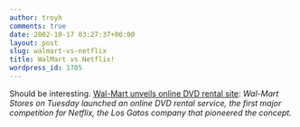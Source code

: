 ```yaml
---
author: troyh
comments: true
date: 2002-10-17 03:27:37+00:00
layout: post
slug: walmart-vs-netflix
title: WalMart vs Netflix!
wordpress_id: 1705
---
```


Should be interesting. [Wal-Mart unveils online DVD rental site](http://www.siliconvalley.com/mld/siliconvalley/4293593.htm): _Wal-Mart Stores on Tuesday launched an online DVD rental service, the first major competition for Netflix, the Los Gatos company that pioneered the concept._
